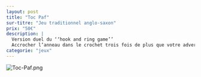 ```yaml
---
layout: post
title: "Toc Paf"
sur-titre: "Jeu traditionnel anglo-saxon"
prix: "50€"
description: |
  Version duel du ‘‘hook and ring game’’
  Accrocher l’anneau dans le crochet trois fois de plus que votre adversaire pour gagner !
categorie: "jeux"
---
```

![Toc-Paf.png]({site.baseurl}/assets/img/posts/Toc-Paf.png)

